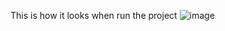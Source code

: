 This is how it looks when run the project
![image](https://github.com/user-attachments/assets/00522c75-d9d9-459a-a90a-182726650693)
